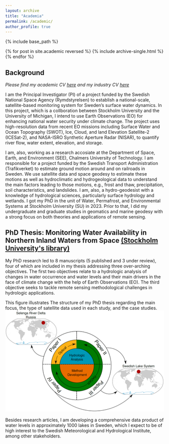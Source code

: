 ```yaml
---
layout: archive
title: "Academia"
permalink: /academic/
author_profile: true
---
```


{% include base_path %}

{% for post in site.academic reversed %}
  {% include archive-single.html %}
{% endfor %}


## Background
*Please find my academic CV [here](/images/CV_Aminjafari_Acdemic_20250329.pdf) and my industry CV [here](/images/CV_Aminjafari_Industry_20250329.pdf)*

I am the Principal Investigator (PI) of a project funded by the Swedish National Space Agency (Rymdstyrelsen) to establish a national-scale, satellite-based monitoring system for Sweden’s surface water dynamics. In this project, which is a collboration between Stockholm University and the University of Michigan, I intend to use Earth Observations (EO) for enhancing national water security under climate change. The project uses high-resolution data from recent EO missions including Surface Water and Ocean Topography (SWOT), Ice, Cloud, and land Elevation Satellite-2 (ICESat-2), and NASA-ISRO Synthetic Aperture Radar (NISAR), to quantify river flow, water extent, elevation, and storage.

I am, also, working as a research accosiate at the Department of Space, Earth, and Environment (SEE), Chalmers University of Technology. I am responsible for a project funded by the Swedish Transport Administration (Trafikverket) to estimate ground motion around and on railroads in Sweden. We use satellite data and space geodesy to estimate these motions as well as hydroclimatic and hydrogeological data to understand the main factors leading to those motions, e.g., frost and thaw, precipitation, soil characteristics, and landslides. I am, also, a hydro-geodesist with a knowledge of hydrological sciences, particularly surface hydrology and wetlands. I got my PhD in the unit of Water, Permafrost, and Environmental Systems at Stockholm University (SU) in 2023. Prior to that, I did my undergraduate and graduate studies in geomatics and marine geodesy with a strong focus on both theories and applications of remote sensing.

## PhD Thesis: Monitoring Water Availability in Northern Inland Waters from Space [(Stockholm University's library)](https://www.diva-portal.org/smash/record.jsf?dswid=3352&pid=diva2%3A1792553&c=1&searchType=SIMPLE&language=en&query=Saeid+Aminjafari&af=%5B%5D&aq=%5B%5B%5D%5D&aq2=%5B%5B%5D%5D&aqe=%5B%5D&noOfRows=50&sortOrder=author_sort_asc&sortOrder2=title_sort_asc&onlyFullText=false&sf=all)
My PhD research led to 8 manuscripts (5 published and 3 under review), four of which are included in my thesis addressing three over-arching objectives. The first two objectives relate to a hydrologic analysis of changes in water occurrence and water levels and their main drivers in the face of climate change with the help of Earth Observations (EO). The third objective seeks to tackle remote sensing methodological challenges in hydrologic applications.

This figure illustrates The structure of my PhD thesis regarding the main focus, the type of satellite data used in each study, and the case studies.
![Thesis structure](/images/thesis.png)

Besides research articles, I am developing a comprehensive data product of water levels in approximately 1000 lakes in Sweden, which I expect to be of high interest to the Swedish Meteorological and Hydrological Institute, among other stakeholders.
